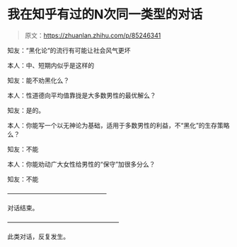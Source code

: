 # 我在知乎有过的N次同一类型的对话

> 原文：<https://zhuanlan.zhihu.com/p/85246341>

知友：“黑化论“的流行有可能让社会风气更坏

本人：中、短期内似乎是这样的

知友：能不劝黑化么？

本人：性道德向平均值靠拢是大多数男性的最优解么？

知友：是的。

本人：你能写一个以无神论为基础，适用于多数男性的利益，不“黑化”的生存策略么？

知友：不能

本人：你能劝动广大女性给男性的“保守”加很多分么？

知友：不能

————————————————

对话结束。

——————————————————

此类对话，反复发生。